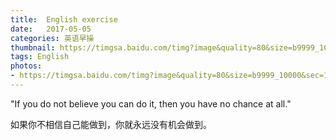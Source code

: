 ```yaml
---
title:  English exercise
date:   2017-05-05
categories: 英语早操
thumbnail: https://timgsa.baidu.com/timg?image&quality=80&size=b9999_10000&sec=1494134533505&di=7dcae986623557ab51aeb375b6269f67&imgtype=0&src=http%3A%2F%2Fimages.quanjing.com%2Fchineseview036%2Fhigh%2Fmhrf_dspd16906.jpg
tags: English
photos:
- https://timgsa.baidu.com/timg?image&quality=80&size=b9999_10000&sec=1494134533505&di=7dcae986623557ab51aeb375b6269f67&imgtype=0&src=http%3A%2F%2Fimages.quanjing.com%2Fchineseview036%2Fhigh%2Fmhrf_dspd16906.jpg
---
```


"If you do not believe you can do it, then you have no chance at all."
<p>如果你不相信自己能做到，你就永远没有机会做到。</p>
